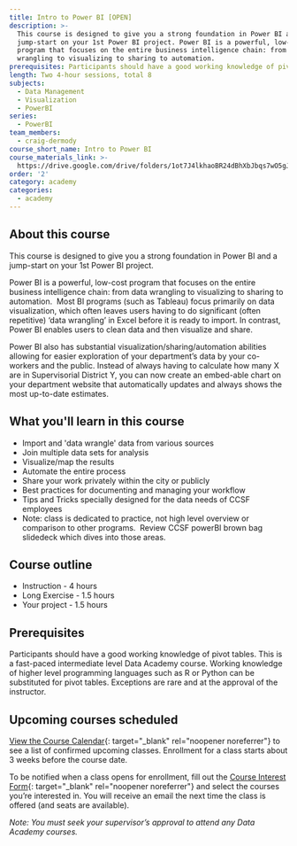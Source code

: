 ```yaml
---
title: Intro to Power BI [OPEN]
description: >-
  This course is designed to give you a strong foundation in Power BI and a
  jump-start on your 1st Power BI project. Power BI is a powerful, low-cost
  program that focuses on the entire business intelligence chain: from data
  wrangling to visualizing to sharing to automation.
prerequisites: Participants should have a good working knowledge of pivot tables.
length: Two 4-hour sessions, total 8
subjects:
  - Data Management
  - Visualization
  - PowerBI
series:
  - PowerBI
team_members:
  - craig-dermody
course_short_name: Intro to Power BI
course_materials_link: >-
  https://drive.google.com/drive/folders/1ot7J4lkhaoBR24dBhXbJbqs7wO5gJQpR?usp=sharing
order: '2'
category: academy
categories:
  - academy
---
```

## About this course

This course is designed to give you a strong foundation in Power BI and a jump-start on your 1st Power BI project.

Power BI is a powerful, low-cost program that focuses on the entire business intelligence chain: from data wrangling to visualizing to sharing to automation. &nbsp;Most BI programs (such as Tableau) focus primarily on data visualization, which often leaves users having to do significant (often repetitive) ‘data wrangling’ in Excel before it is ready to import. In contrast, Power BI enables users to clean data and then visualize and share.

Power BI also has substantial visualization/sharing/automation abilities allowing for easier exploration of your department’s data by your co-workers and the public. Instead of always having to calculate how many X are in Supervisorial District Y, you can now create an embed-able chart on your department website that automatically updates and always shows the most up-to-date estimates.

## What you'll learn in this course

* Import and 'data wrangle' data from various sources
* Join multiple data sets for analysis
* Visualize/map the results
* Automate the entire process
* Share your work privately within the city or publicly
* Best practices for documenting and managing your workflow
* Tips and Tricks specially designed for the data needs of CCSF employees
* Note: class is dedicated to practice, not high level overview or comparison to other programs. &nbsp;Review CCSF powerBI brown bag slidedeck which dives into those areas.

## Course outline

* Instruction - 4 hours
* Long Exercise - 1.5 hours
* Your project - 1.5 hours

## Prerequisites

Participants should have a good working knowledge of pivot tables. This is a fast-paced intermediate level Data Academy course. Working knowledge of higher level programming languages such as R or Python can be substituted for pivot tables. Exceptions are rare and at the approval of the instructor.

## Upcoming courses scheduled

[View the Course Calendar](https://datasf.org/academy/calendar/){: target="_blank" rel="noopener noreferrer"}&nbsp;to see a list of confirmed upcoming classes. Enrollment for a class starts about 3 weeks before the course date.

To be notified when a class opens for enrollment, fill out the&nbsp;[Course Interest Form](https://docs.google.com/forms/d/e/1FAIpQLSdbubwh6VG_QXphYMfJ-YHGqACK5uhlbv6Qs1hdrLaiFnJQCA/viewform){: target="_blank" rel="noopener noreferrer"}&nbsp;and select the courses you’re interested in. You will receive an email the next time the class is offered (and seats are available).

*Note: You must seek your supervisor’s approval to attend any Data Academy courses.*